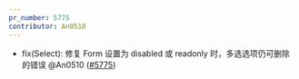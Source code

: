 ```yaml
---
pr_number: 5775
contributor: An0510
---
```


- fix(Select): 修复 Form 设置为 disabled 或 readonly 时，多选选项仍可删除的错误 @An0510 ([#5775](https://github.com/Tencent/tdesign-vue-next/pull/5775))
